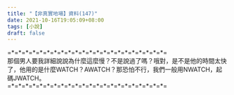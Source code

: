 ```yaml
---
title: "【非真實地場】資料(147)"
date: 2021-10-16T19:05:09+08:00
tags: [小說]
draft: false
---
```


=\*=\*=\*=\*=\*=\*=\*=\*=\*=\*=\*=\*=\*=\*=\*=\*=\*=\*=\*=\*=\*=\*=  
那個男人要我詳細說說為什麼這麼慢？不是說過了嗎？哦對，是不是他的時間太快了，他用的是什麼WATCH？AWATCH？那恐怕不行，我們一般用NWATCH，起碼JWATCH。    
=\*=\*=\*=\*=\*=\*=\*=\*=\*=\*=\*=\*=\*=\*=\*=\*=\*=\*=\*=\*=\*=\*=  